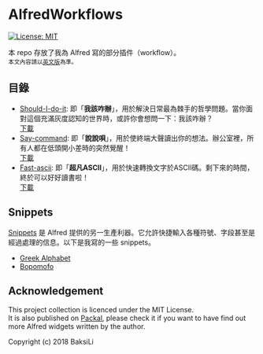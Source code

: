 # AlfredWorkflows
[![License: MIT](https://img.shields.io/badge/License-MIT-yellow.svg)](https://opensource.org/licenses/MIT)

本 repo 存放了我為 Alfred 寫的部分插件（workflow）。  
<sub>本文內容請以[英文版](https://github.com/BaksiLi/AlfredWorkflows/blob/master/README.md)為準。</sub>
## 目錄
- [Should-I-do-it](https://github.com/BaksiLi/AlfredWorkflows/tree/master/Index/should_i_do_it): 即「**我該咋辦**」，用於解決日常最為棘手的哲學問題。當你面對這個充滿灰度認知的世界時，或許你會想問一下：我該咋辦？   
    [下載](https://github.com/BaksiLi/AlfredWorkflows/blob/master/workflows/Should.alfredworkflow?raw=true)
- [Say-command](https://github.com/BaksiLi/AlfredWorkflows/tree/master/Index/say-workflow): 即「**說說唄**」，用於使終端大聲讀出你的想法。辦公室裡，所有人都在低頭開小差時的突然覺醒！   
    [下載](https://github.com/BaksiLi/AlfredWorkflows/blob/master/workflows/say_command.alfredworkflow?raw=true)
- [Fast-ascii](https://github.com/BaksiLi/AlfredWorkflows/tree/master/Index/fast-ascii): 即「**超凡ASCII**」，用於快速轉換文字於ASCII碼。剩下來的時間，終於可以好好讀書啦！   
	[下載](https://github.com/BaksiLi/AlfredWorkflows/blob/master/workflows/Fast_ascii.alfredworkflow?raw=true)
## Snippets
[Snippets](https://www.alfredapp.com/help/features/snippets/) 是 Alfred 提供的另一生產利器。它允許快捷輸入各種符號、字段甚至是經過處理的信息。以下是我寫的一些 snippets。   

- [Greek Alphabet](https://github.com/BaksiLi/Greek-Alphabet-Alfred-Snippet)
- [Bopomofo](https://github.com/BaksiLi/Bopomofo-snippet)

## Acknowledgement
This project collection is licenced under the MIT License.  
It is also published on [Packal](http://www.packal.org/users/lisongcheng), please check it if you want to have find out more Alfred widgets written by the author.

Copyright (c) 2018 BaksiLi
